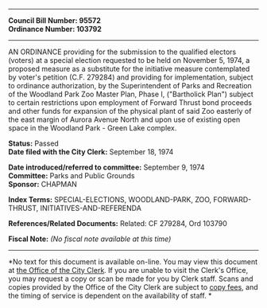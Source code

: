 * * * * *  
  
**Council Bill Number: [](#h0)[](#h2)95572**   
**Ordinance Number: 103792**  
  
* * * * *  
  
AN ORDINANCE providing for the submission to the qualified electors (voters) at a special election requested to be held on November 5, 1974, a proposed measure as a substitute for the initiative measure contemplated by voter's petition (C.F. 279284) and providing for implementation, subject to ordinance authorization, by the Superintendent of Parks and Recreation of the Woodland Park Zoo Master Plan, Phase I, ("Bartholick Plan") subject to certain restrictions upon employment of Forward Thrust bond proceeds and other funds for expansion of the physical plant of said Zoo easterly of the east margin of Aurora Avenue North and upon use of existing open space in the Woodland Park - Green Lake complex.  
  
**Status:** Passed   
**Date filed with the City Clerk:** September 18, 1974   
  
**Date introduced/referred to committee:** September 9, 1974   
**Committee:** Parks and Public Grounds   
**Sponsor:** CHAPMAN   
  
**Index Terms:** SPECIAL-ELECTIONS, WOODLAND-PARK, ZOO, FORWARD-THRUST, INITIATIVES-AND-REFERENDA  
  
**References/Related Documents:** Related: CF 279284, Ord 103790  
  
**Fiscal Note:** *(No fiscal note available at this time)*  
  
* * * * *  
  
*No text for this document is available on-line. You may view this document at [the Office of the City Clerk](http://www.seattle.gov/leg/clerk/contactUs.htm). If you are unable to visit the Clerk's Office, you may request a copy or scan be made for you by Clerk staff. Scans and copies provided by the Office of the City Clerk are subject to [copy fees](http://clerk.seattle.gov/~public/clerkfees.htm), and the timing of service is dependent on the availability of staff. *  
  
  

